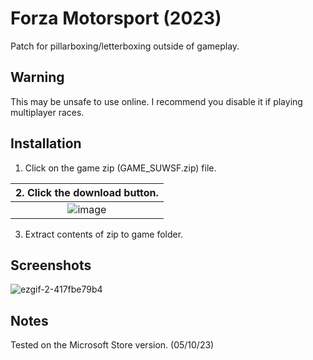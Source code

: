 # Forza Motorsport (2023)
Patch for pillarboxing/letterboxing outside of gameplay.

## Warning
This may be unsafe to use online. I recommend you disable it if playing multiplayer races.

## Installation
1. Click on the game zip (GAME_SUWSF.zip) file.

| 2. Click the download button. |
|:-------------------------------------:|
| ![image](https://github.com/Lyall/UltrawidePatches/assets/695941/5ce06a5d-5d52-477d-9c02-84941ba833cb) |
3. Extract contents of zip to game folder.

## Screenshots
![ezgif-2-417fbe79b4](https://github.com/Lyall/UltrawidePatches/assets/695941/aa9b4c92-bcbd-48be-b43d-6b0b5827feda)

## Notes
Tested on the Microsoft Store version. (05/10/23)
